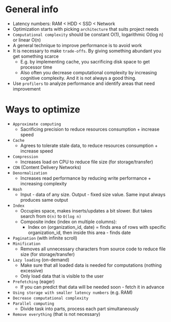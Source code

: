 # General info
* Latency numbers: RAM < HDD < SSD < Network
* Optimization starts with picking `architecture` that suits project needs
* `Computational complexity` should be constant O(1), logarithmic O(log n) or linear O(n)
* A general technique to improve performance is to avoid work
* It is necessary to make `trade-offs`. By giving something abundant you get something scarce
    * E.g. by implementing cache, you sacrificing disk space to get processor time
    * Also often you decrease computational complexity by increasing cognitive complexity.
        And it is not always a good thing.
* Use `profilers` to analyze performance and identify areas that need improvement

# Ways to optimize
* `Approximate computing`
    * Sacrificing precision to reduce resources consumption + increase speed
* `Cache`
    * Agrees to tolerate stale data, to reduce resources consumption + increase speed
* `Compression`
    * Increases load on CPU to reduce file size (for storage/transfer)
* `CDN` (Content Delivery Networks)
* `Denormalization`
    * Increases read performance by reducing write performance + increasing complexity
* `Hash`
    * Input - data of any size. Output - fixed size value. Same input always produces same output
* `Index`
    * Occupies space, makes inserts/updates a bit slower. But takes search from `O(n)` to `O(log n)`
    * Composite index (index on multiple columns):
        * Index on (organization_id, date) = finds area of rows with specific organization_id, then inside this area - finds date 
* `Pagination` (with infinite scroll)
* `Minification`
    * Removes all unnecessary characters from source code to reduce file size (for storage/transfer)
* `Lazy loading` (on-demand)
    * Make sure that all loaded data is needed for computations (nothing excessive)
    * Only load data that is visible to the user
* `Prefetching` (eager)
    * If you can predict that data will be needed soon - fetch it in advance 
* `Using storage with smaller latency numbers` (e.g. RAM)
* `Decrease computational complexity`
* `Parallel computing`
    * Divide task into parts, process each part simultaneously
* `Remove everything` (that is not necessary)

